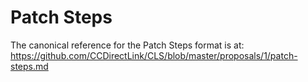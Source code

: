 # Patch Steps

The canonical reference for the Patch Steps format is at: https://github.com/CCDirectLink/CLS/blob/master/proposals/1/patch-steps.md
